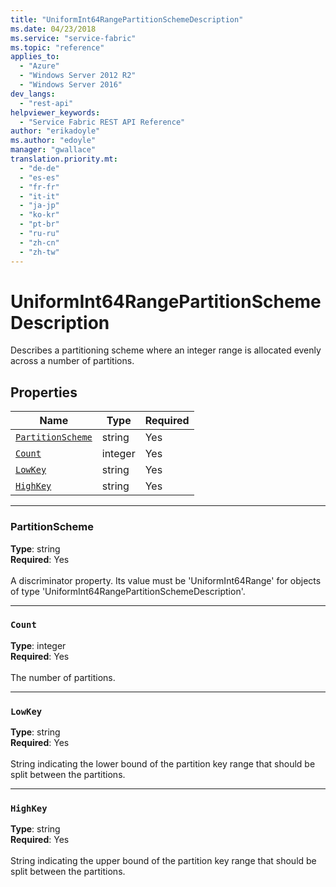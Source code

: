 ```yaml
---
title: "UniformInt64RangePartitionSchemeDescription"
ms.date: 04/23/2018
ms.service: "service-fabric"
ms.topic: "reference"
applies_to: 
  - "Azure"
  - "Windows Server 2012 R2"
  - "Windows Server 2016"
dev_langs: 
  - "rest-api"
helpviewer_keywords: 
  - "Service Fabric REST API Reference"
author: "erikadoyle"
ms.author: "edoyle"
manager: "gwallace"
translation.priority.mt: 
  - "de-de"
  - "es-es"
  - "fr-fr"
  - "it-it"
  - "ja-jp"
  - "ko-kr"
  - "pt-br"
  - "ru-ru"
  - "zh-cn"
  - "zh-tw"
---
```

# UniformInt64RangePartitionSchemeDescription

Describes a partitioning scheme where an integer range is allocated evenly across a number of partitions.

## Properties
| Name | Type | Required |
| --- | --- | --- |
| [`PartitionScheme`](#partitionscheme) | string | Yes |
| [`Count`](#count) | integer | Yes |
| [`LowKey`](#lowkey) | string | Yes |
| [`HighKey`](#highkey) | string | Yes |

____
### PartitionScheme
__Type__: string <br/>
__Required__: Yes <br/>
<br/>
A discriminator property. Its value must be 'UniformInt64Range' for objects of type 'UniformInt64RangePartitionSchemeDescription'.

____
### `Count`
__Type__: integer <br/>
__Required__: Yes<br/>
<br/>
The number of partitions.

____
### `LowKey`
__Type__: string <br/>
__Required__: Yes<br/>
<br/>
String indicating the lower bound of the partition key range that
should be split between the partitions.


____
### `HighKey`
__Type__: string <br/>
__Required__: Yes<br/>
<br/>
String indicating the upper bound of the partition key range that
should be split between the partitions.

